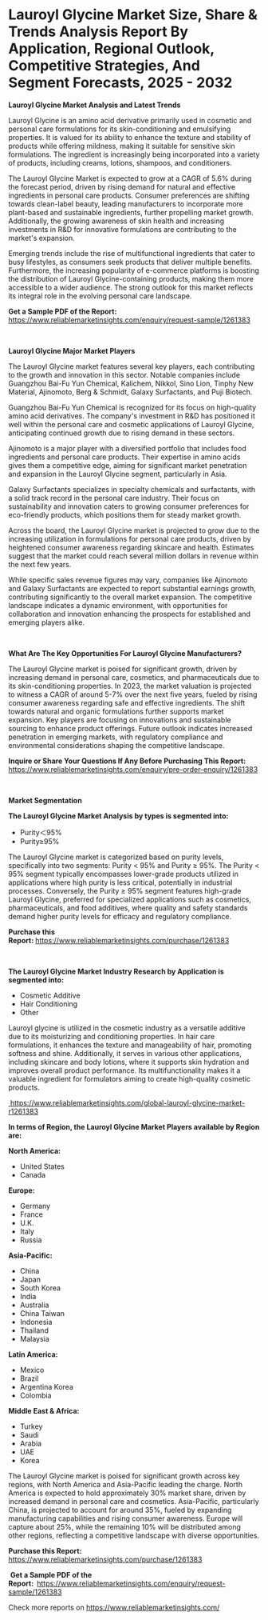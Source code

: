 <p><h1>Lauroyl Glycine Market Size, Share & Trends Analysis Report By Application, Regional Outlook, Competitive Strategies, And Segment Forecasts, 2025 - 2032</h1></p><p><strong>Lauroyl Glycine Market Analysis and Latest Trends</strong></p>
<p><p>Lauroyl Glycine is an amino acid derivative primarily used in cosmetic and personal care formulations for its skin-conditioning and emulsifying properties. It is valued for its ability to enhance the texture and stability of products while offering mildness, making it suitable for sensitive skin formulations. The ingredient is increasingly being incorporated into a variety of products, including creams, lotions, shampoos, and conditioners.</p><p>The Lauroyl Glycine Market is expected to grow at a CAGR of 5.6% during the forecast period, driven by rising demand for natural and effective ingredients in personal care products. Consumer preferences are shifting towards clean-label beauty, leading manufacturers to incorporate more plant-based and sustainable ingredients, further propelling market growth. Additionally, the growing awareness of skin health and increasing investments in R&D for innovative formulations are contributing to the market's expansion. </p><p>Emerging trends include the rise of multifunctional ingredients that cater to busy lifestyles, as consumers seek products that deliver multiple benefits. Furthermore, the increasing popularity of e-commerce platforms is boosting the distribution of Lauroyl Glycine-containing products, making them more accessible to a wider audience. The strong outlook for this market reflects its integral role in the evolving personal care landscape.</p></p>
<p><strong>Get a Sample PDF of the Report:&nbsp;</strong> <a href="https://www.reliablemarketinsights.com/enquiry/request-sample/1261383?utm_campaign=2639&utm_medium=2&utm_source=Github&utm_content=ia&utm_term=03042025&utm_id=lauroyl-glycine">https://www.reliablemarketinsights.com/enquiry/request-sample/1261383</a></p>
<p>&nbsp;</p>
<p><strong>Lauroyl Glycine Major Market Players</strong></p>
<p><p>The Lauroyl Glycine market features several key players, each contributing to the growth and innovation in this sector. Notable companies include Guangzhou Bai-Fu Yun Chemical, Kalichem, Nikkol, Sino Lion, Tinphy New Material, Ajinomoto, Berg & Schmidt, Galaxy Surfactants, and Puji Biotech.</p><p>Guangzhou Bai-Fu Yun Chemical is recognized for its focus on high-quality amino acid derivatives. The company's investment in R&D has positioned it well within the personal care and cosmetic applications of Lauroyl Glycine, anticipating continued growth due to rising demand in these sectors.</p><p>Ajinomoto is a major player with a diversified portfolio that includes food ingredients and personal care products. Their expertise in amino acids gives them a competitive edge, aiming for significant market penetration and expansion in the Lauroyl Glycine segment, particularly in Asia.</p><p>Galaxy Surfactants specializes in specialty chemicals and surfactants, with a solid track record in the personal care industry. Their focus on sustainability and innovation caters to growing consumer preferences for eco-friendly products, which positions them for steady market growth.</p><p>Across the board, the Lauroyl Glycine market is projected to grow due to the increasing utilization in formulations for personal care products, driven by heightened consumer awareness regarding skincare and health. Estimates suggest that the market could reach several million dollars in revenue within the next few years.</p><p>While specific sales revenue figures may vary, companies like Ajinomoto and Galaxy Surfactants are expected to report substantial earnings growth, contributing significantly to the overall market expansion. The competitive landscape indicates a dynamic environment, with opportunities for collaboration and innovation enhancing the prospects for established and emerging players alike.</p></p>
<p>&nbsp;</p>
<p><strong>What Are The Key Opportunities For Lauroyl Glycine Manufacturers?</strong></p>
<p><p>The Lauroyl Glycine market is poised for significant growth, driven by increasing demand in personal care, cosmetics, and pharmaceuticals due to its skin-conditioning properties. In 2023, the market valuation is projected to witness a CAGR of around 5-7% over the next five years, fueled by rising consumer awareness regarding safe and effective ingredients. The shift towards natural and organic formulations further supports market expansion. Key players are focusing on innovations and sustainable sourcing to enhance product offerings. Future outlook indicates increased penetration in emerging markets, with regulatory compliance and environmental considerations shaping the competitive landscape.</p></p>
<p><strong>Inquire or Share Your Questions If Any Before Purchasing This Report:</strong> <a href="https://www.reliablemarketinsights.com/enquiry/pre-order-enquiry/1261383?utm_campaign=2639&utm_medium=2&utm_source=Github&utm_content=ia&utm_term=03042025&utm_id=lauroyl-glycine">https://www.reliablemarketinsights.com/enquiry/pre-order-enquiry/1261383</a></p>
<p>&nbsp;</p>
<p><strong>Market Segmentation</strong></p>
<p><strong>The Lauroyl Glycine Market Analysis by types is segmented into:</strong></p>
<p><ul><li>Purity＜95%</li><li>Purity≥95%</li></ul></p>
<p><p>The Lauroyl Glycine market is categorized based on purity levels, specifically into two segments: Purity < 95% and Purity ≥ 95%. The Purity < 95% segment typically encompasses lower-grade products utilized in applications where high purity is less critical, potentially in industrial processes. Conversely, the Purity ≥ 95% segment features high-grade Lauroyl Glycine, preferred for specialized applications such as cosmetics, pharmaceuticals, and food additives, where quality and safety standards demand higher purity levels for efficacy and regulatory compliance.</p></p>
<p><strong>Purchase this Report:&nbsp;</strong><a href="https://www.reliablemarketinsights.com/purchase/1261383?utm_campaign=2639&utm_medium=2&utm_source=Github&utm_content=ia&utm_term=03042025&utm_id=lauroyl-glycine">https://www.reliablemarketinsights.com/purchase/1261383</a></p>
<p>&nbsp;</p>
<p><strong>The Lauroyl Glycine Market Industry Research by Application is segmented into:</strong></p>
<p><ul><li>Cosmetic Additive</li><li>Hair Conditioning</li><li>Other</li></ul></p>
<p><p>Lauroyl glycine is utilized in the cosmetic industry as a versatile additive due to its moisturizing and conditioning properties. In hair care formulations, it enhances the texture and manageability of hair, promoting softness and shine. Additionally, it serves in various other applications, including skincare and body lotions, where it supports skin hydration and improves overall product performance. Its multifunctionality makes it a valuable ingredient for formulators aiming to create high-quality cosmetic products.</p></p>
<p><a href="https://www.reliablemarketinsights.com/global-lauroyl-glycine-market-r1261383?utm_campaign=2639&utm_medium=2&utm_source=Github&utm_content=ia&utm_term=03042025&utm_id=lauroyl-glycine">&nbsp;https://www.reliablemarketinsights.com/global-lauroyl-glycine-market-r1261383</a></p>
<p><strong>In terms of Region, the Lauroyl Glycine Market Players available by Region are:</strong></p>
<p>
    <p> <strong> North America: </strong>
        <ul>
            <li>United States</li>
            <li>Canada</li>
        </ul>
        </p> 
    <p> <strong> Europe: </strong>
        <ul>
            <li>Germany</li>
            <li>France</li>
            <li>U.K.</li>
            <li>Italy</li>
            <li>Russia</li>
        </ul>
        </p> 
    <p> <strong> Asia-Pacific: </strong>
        <ul>
            <li>China</li>
            <li>Japan</li>
            <li>South Korea</li>
            <li>India</li>
            <li>Australia</li>
            <li>China Taiwan</li>
            <li>Indonesia</li>
            <li>Thailand</li>
            <li>Malaysia</li>
        </ul>
        </p> 
    <p> <strong> Latin America: </strong>
        <ul>
            <li>Mexico</li>
            <li>Brazil</li>
            <li>Argentina Korea</li>
            <li>Colombia</li>
        </ul>
        </p> 
    <p> <strong> Middle East & Africa: </strong>
        <ul>
            <li>Turkey</li>
            <li>Saudi</li>
            <li>Arabia</li>
            <li>UAE</li>
            <li>Korea</li>
        </ul>
    </p>
    </p>
<p><p>The Lauroyl Glycine market is poised for significant growth across key regions, with North America and Asia-Pacific leading the charge. North America is expected to hold approximately 30% market share, driven by increased demand in personal care and cosmetics. Asia-Pacific, particularly China, is projected to account for around 35%, fueled by expanding manufacturing capabilities and rising consumer awareness. Europe will capture about 25%, while the remaining 10% will be distributed among other regions, reflecting a competitive landscape with diverse opportunities.</p></p>
<p><strong>Purchase this Report: </strong><a href="https://www.reliablemarketinsights.com/purchase/1261383?utm_campaign=2639&utm_medium=2&utm_source=Github&utm_content=ia&utm_term=03042025&utm_id=lauroyl-glycine">https://www.reliablemarketinsights.com/purchase/1261383</a></p>
<p>&nbsp;<strong>Get a Sample PDF of the Report:&nbsp;&nbsp;</strong><a href="https://www.reliablemarketinsights.com/enquiry/request-sample/1261383?utm_campaign=2639&utm_medium=2&utm_source=Github&utm_content=ia&utm_term=03042025&utm_id=lauroyl-glycine">https://www.reliablemarketinsights.com/enquiry/request-sample/1261383</a></p>
<p><strong></strong></p>
<p>Check more reports on <a href="https://www.reliablemarketinsights.com/?utm_campaign=2639&utm_medium=2&utm_source=Github&utm_content=ia&utm_term=03042025&utm_id=lauroyl-glycine">https://www.reliablemarketinsights.com/</a></p>
